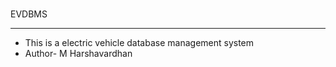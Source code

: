 <br> EVDBMS 
<hr>
<ul>
<li>This is a electric vehicle database management system</li>
<Li>Author- M Harshavardhan</Li>
</ul>
